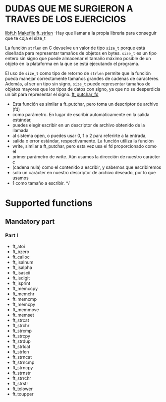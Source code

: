 # DUDAS QUE ME SURGIERON A TRAVES DE LOS EJERCICIOS
[libft.h](libft.h)
[Makefile](Makefile)
[ft_strlen](ft_strlen.c)
-Hay que llamar a la propia libreria para conseguir que te coja el size_t

La función `strlen` en C devuelve un valor de tipo `size_t` porque está diseñada para representar tamaños de objetos en bytes. `size_t` es un tipo entero sin signo que puede almacenar el tamaño máximo posible de un objeto en la plataforma en la que se está ejecutando el programa.

El uso de `size_t` como tipo de retorno de `strlen` permite que la función pueda manejar correctamente tamaños grandes de cadenas de caracteres. Además, al ser un tipo sin signo, `size_t` puede representar tamaños de objetos mayores que los tipos de datos con signo, ya que no se desperdicia un bit para representar el signo.
[ft_putchar_fd](ft_putchar_fd.c)
 * Esta función es similar a ft_putchar, pero toma un descriptor de archivo (fd)
 * como parámetro. En lugar de escribir automáticamente en la salida estándar,
 * puedes elegir escribir en un descriptor de archivo obtenido de la llamada
 * al sistema open, o puedes usar 0, 1 o 2 para referirte a la entrada,
 * salida o error estándar, respectivamente. La función utiliza la función
 * write, similar a ft_putchar, pero esta vez usa el fd proporcionado como el
 * primer parámetro de write. Aún usamos la dirección de nuestro carácter c
 * (cadena nula) como el contenido a escribir, y sabemos que escribiremos
 * solo un carácter en nuestro descriptor de archivo deseado, por lo que usamos
 * 1 como tamaño a escribir. */


# Supported functions
## Mandatory part
### Part I

- ft_atoi
- ft_bzero
- ft_calloc
- ft_isalnum
- ft_isalpha
- ft_isascii
- ft_isdigit
- ft_isprint
- ft_memccpy
- ft_memchr
- ft_memcmp
- ft_memcpy
- ft_memmove
- ft_memset
- ft_strcat
- ft_strchr
- ft_strcmp
- ft_strcpy
- ft_strdup
- ft_strlcat
- ft_strlen
- ft_strncat
- ft_strncmp
- ft_strncpy
- ft_strnstr
- ft_strrchr
- ft_strstr
- ft_tolower
- ft_toupper